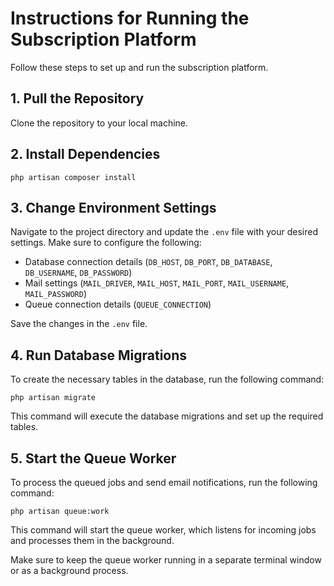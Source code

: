 # Instructions for Running the Subscription Platform

Follow these steps to set up and run the subscription platform.

## 1. Pull the Repository

Clone the repository to your local machine.

## 2. Install Dependencies

`php artisan composer install`

## 3. Change Environment Settings

Navigate to the project directory and update the `.env` file with your desired settings. Make sure to configure the following:

-   Database connection details (`DB_HOST`, `DB_PORT`, `DB_DATABASE`, `DB_USERNAME`, `DB_PASSWORD`)
-   Mail settings (`MAIL_DRIVER`, `MAIL_HOST`, `MAIL_PORT`, `MAIL_USERNAME`, `MAIL_PASSWORD`)
-   Queue connection details (`QUEUE_CONNECTION`)

Save the changes in the `.env` file.

## 4. Run Database Migrations

To create the necessary tables in the database, run the following command:

`php artisan migrate`

This command will execute the database migrations and set up the required tables.

## 5. Start the Queue Worker

To process the queued jobs and send email notifications, run the following command:

`php artisan queue:work`

This command will start the queue worker, which listens for incoming jobs and processes them in the background.

Make sure to keep the queue worker running in a separate terminal window or as a background process.
